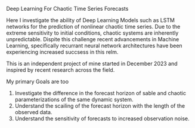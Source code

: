 Deep Learning For Chaotic Time Series Forecasts 


Here I investigate the ability of Deep Learning Models such as LSTM networks for the prediction of nonlinear chaotic time series. 
Due to the extreme sensitivity to initial conditions, chaotic systems are inherently unpredictable. Dispite this challenge recent advancements in Machine Learning, 
specifically recurrant neural network architectures have been experiencing increased succsess in this relm. 

This is an independent project of mine started in December 2023 and inspired by recent research across the field. 

My primary Goals are too 

1) Investigate the difference in the forecast horizon of sable and chaotic parameterizations of the same dynamic system.
2) Understand the scailing of the forecast horizon with the length of the observed data.
3) Understand the sensitivity of forecasts to increased observation noise. 
